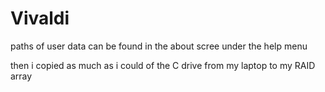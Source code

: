 




# Vivaldi
paths of user data can be found in the about scree under the help menu


then i copied as much as i could of the C drive from my laptop to my RAID array
